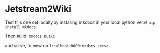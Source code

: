 # Jetstream2Wiki

Test this one out locally by installing mkdocs in your local python venv!
`pip install mkdocs`

Then build:
`mkdocs build`

and serve, to view on `localhost:8000`:
`mkdocs serve`
